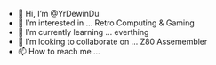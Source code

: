 - 👋 Hi, I’m @YrDewinDu
- 👀 I’m interested in ... Retro Computing & Gaming 
- 🌱 I’m currently learning ... everthing
- 💞️ I’m looking to collaborate on ... Z80 Assemembler 
- 📫 How to reach me ...

<!---
YrDewinDu/YrDewinDu is a ✨ special ✨ repository because its `README.md` (this file) appears on your GitHub profile.
You can click the Preview link to take a look at your changes.
--->
